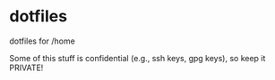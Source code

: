 # dotfiles
dotfiles for /home

Some of this stuff is confidential (e.g., ssh keys, gpg keys), so keep it PRIVATE!
